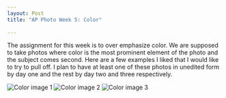 ```yaml
---
layout: Post
title: "AP Photo Week 5: Color"
 
---
```


 
The assignment for this week is to over emphasize color. We are supposed
to take photos where color is the most prominent element of the photo
and the subject comes second. Here are a few examples I liked that I
would like to try to pull off. I plan to have at least one of these
photos in unedited form by day one and the rest by day two and three
respectively.

![Color image 1][color1]
![Color image 2][color2]
![Color image 3][color3]

[color1]: /assets/img/week5/color1.jpg
[color2]: /assets/img/week5/color2.jpg
[color3]: /assets/img/week5/color3.jpg
